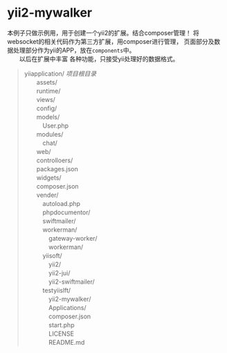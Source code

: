 # yii2-mywalker
本例子只做示例用，用于创建一个yii2的扩展。结合composer管理！
将websocket的相关代码作为第三方扩展，用composer进行管理，
页面部分及数据处理部分作为yii的APP，放在<code>components</code>中。   
　　以后在扩展中丰富
各种功能，只接受yii处理好的数据格式。

>yiiapplication/  *项目根目录*  </br>
>　　assets/ <br>
>　　runtime/  <br>
>　　views/ <br>
>　　config/ <br>
>　　models/ <br>
>　　　User.php  <br>
>　　modules/   <br/>
>　　　chat/  <br/>
>　　web/  <br/>
>　　controlloers/  <br/>
>　　packages.json <br/>
>　　widgets/   <br/>
>　　composer.json  <br/>
>　　vender/  <br/>
>　　　autoload.php  <br/>
>　　　phpdocumentor/  <br/>
>　　　swiftmailer/  <br/>
>　　　workerman/   <br/>
>　　　　gateway-worker/  <br/>
>　　　　workerman/  <br/> 
>　　　yiisoft/  <br/>
>　　　　yii2/  <br/>
>　　　　yii2-jui/  <br/>
>　　　　yii2-swiftmailer/  <br/>
>　　　testyiislft/  <br/>
>　　　　yii2-mywalker/  <br/>
>　　　　Applications/  <br/>
>　　　　composer.json  <br/>
>　　　　start.php   <br/>
>　　　　LICENSE  <br/>
>　　　　README.md  <br/>
                
        
